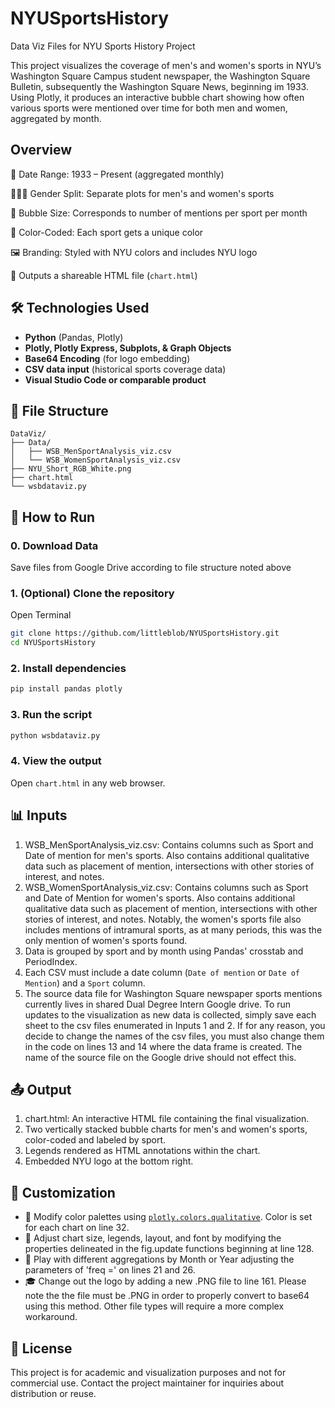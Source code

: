 # NYUSportsHistory
Data Viz Files for NYU Sports History Project

This project visualizes the coverage of men's and women's sports in NYU’s Washington Square Campus student newspaper, the Washington Square Bulletin, subsequently the Washington Square News, beginning im 1933. Using Plotly, it produces an interactive bubble chart showing how often various sports were mentioned over time for both men and women, aggregated by month.

## Overview

📅 Date Range: 1933 – Present (aggregated monthly)

🧑‍🤝‍🧑 Gender Split: Separate plots for men's and women's sports

🔵 Bubble Size: Corresponds to number of mentions per sport per month

🎨 Color-Coded: Each sport gets a unique color

🖼️ Branding: Styled with NYU colors and includes NYU logo

 💾 Outputs a shareable HTML file (`chart.html`)

## 🛠️ Technologies Used

- **Python** (Pandas, Plotly)
- **Plotly, Plotly Express, Subplots, & Graph Objects**
- **Base64 Encoding** (for logo embedding)
- **CSV data input** (historical sports coverage data)
- **Visual Studio Code or comparable product** 

## 📁 File Structure

```
DataViz/
├── Data/
│   ├── WSB_MenSportAnalysis_viz.csv
│   └── WSB_WomenSportAnalysis_viz.csv
├── NYU_Short_RGB_White.png
├── chart.html
└── wsbdataviz.py
```

## 🚀 How to Run

### 0. Download Data
Save files from Google Drive according to file structure noted above

### 1. (Optional) Clone the repository
Open Terminal
```bash   
git clone https://github.com/littleblob/NYUSportsHistory.git
cd NYUSportsHistory
```

### 2. Install dependencies

```bash
pip install pandas plotly
```

### 3. Run the script

```bash
python wsbdataviz.py
```

### 4. View the output

Open `chart.html` in any web browser.

## 📊 Inputs
1. WSB_MenSportAnalysis_viz.csv: Contains columns such as Sport and Date of mention for men's sports. Also contains additional qualitative data such as placement of mention, intersections with other stories of interest, and notes.
2. WSB_WomenSportAnalysis_viz.csv: Contains columns such as Sport and Date of Mention for women's sports. Also contains additional qualitative data such as placement of mention, intersections with other stories of interest, and notes. Notably, the women's sports file also includes mentions of intramural sports, as at many periods, this was the only mention of women's sports found.
3. Data is grouped by sport and by month using Pandas' crosstab and PeriodIndex.
4. Each CSV must include a date column (`Date of mention` or `Date of Mention`) and a `Sport` column.
5. The source data file for Washington Square newspaper sports mentions currently lives in shared Dual Degree Intern Google drive. To run updates to the visualization as new data is collected, simply save each sheet to the csv files enumerated in Inputs 1 and 2. If for any reason, you decide to change the names of the csv files, you must also change them in the code on lines 13 and 14 where the data frame is created. The name of the source file on the Google drive should not effect this. 

## 📤 Output
1. chart.html: An interactive HTML file containing the final visualization.
2. Two vertically stacked bubble charts for men's and women's sports, color-coded and labeled by sport.
3. Legends rendered as HTML annotations within the chart.
4. Embedded NYU logo at the bottom right.

## 🎨 Customization

- 🎨 Modify color palettes using [`plotly.colors.qualitative`](https://plotly.com/python/discrete-color/). Color is set for each chart on line 32.
- 🧩 Adjust chart size, legends, layout, and font by modifying the properties delineated in the fig.update functions beginning at line 128.
- 📅 Play with different aggregations by Month or Year adjusting the parameters of 'freq =' on lines 21 and 26.
- 🎓 Change out the logo by adding a new .PNG file to line 161. Please note the the file must be .PNG in order to properly convert to base64 using this method. Other file types will require a more complex workaround.

## 📜 License

This project is for academic and visualization purposes and not for commercial use. Contact the project maintainer for inquiries about distribution or reuse.


